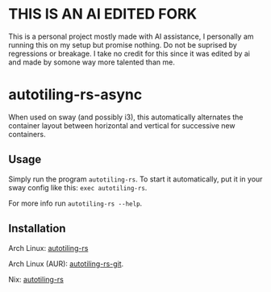 # THIS IS AN AI EDITED FORK
This is a personal project mostly made with AI assistance, I personally am running this on my setup but promise nothing. Do not be suprised by regressions or breakage. I take no credit for this since it was edited by ai and made by somone way more talented than me.

# autotiling-rs-async
When used on sway (and possibly i3), this automatically alternates the container layout between horizontal and vertical for successive new containers.

## Usage
Simply run the program `autotiling-rs`. To start it automatically, put it in your sway config like this: `exec autotiling-rs`.

For more info run `autotiling-rs --help`.

## Installation

Arch Linux: [autotiling-rs](https://archlinux.org/packages/?q=autotiling-rs)

Arch Linux (AUR): [autotiling-rs-git](https://aur.archlinux.org/packages/autotiling-rs-git).

Nix: [autotiling-rs](https://search.nixos.org/packages?channel=unstable&show=autotiling-rs&from=0&size=50&sort=relevance&type=packages&query=autotiling-rs)
